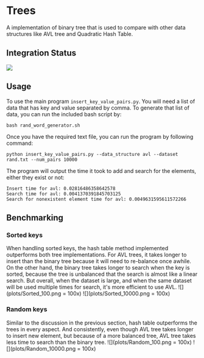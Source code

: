 # Trees
A implementation of binary tree that is used to compare with other data structures like AVL tree and Quadratic Hash Table.

## Integration Status
![](https://travis-ci.com/cu-swe4s-fall-2019/trees-qyang13.svg?branch=master)

## Usage
To use the main program `insert_key_value_pairs.py`. You will need a list of data that has key and value separated by comma. To generate that list of data, you can run the included bash script by:
```
bash rand_word_generator.sh
```
Once you have the required text file, you can run the program by following command:
```
python insert_key_value_pairs.py --data_structure avl --dataset rand.txt --num_pairs 10000
```
The program will output the time it took to add and search for the elements, either they exist or not:
```
Insert time for avl: 0.02816486358642578
Search time for avl: 0.0041370391845703125
Search for nonexistent element time for avl: 0.0049631595611572266
```

## Benchmarking
### Sorted keys
When handling sorted keys, the hash table method implemented outperforms both tree implementations. For AVL trees, it takes longer to insert than the binary tree because it will need to re-balance once awhile. On the other hand, the binary tree takes longer to search when the key is sorted, because the tree is unbalanced that the search is almost like a linear search. But overall, when the dataset is large, and when the same dataset will be used multiple times for search, it's more efficient to use AVL.
![](plots/Sorted_100.png = 100x)
![](plots/Sorted_10000.png = 100x)

### Random keys
Similar to the discussion in the previous section, hash table outperforms the trees in every aspect. And consistently, even though AVL tree takes longer to insert new element, but because of a more balanced tree, AVL tree takes less time to search than the binary tree.
![](plots/Random_100.png = 100x)
![](plots/Random_10000.png = 100x)

